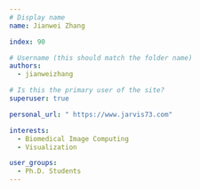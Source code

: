 ```yaml
---
# Display name
name: Jianwei Zhang

index: 90

# Username (this should match the folder name)
authors:
  - jianweizhang

# Is this the primary user of the site?
superuser: true

personal_url: " https://www.jarvis73.com"

interests:
  - Biomedical Image Computing
  - Visualization

user_groups:
  - Ph.D. Students
---
```

